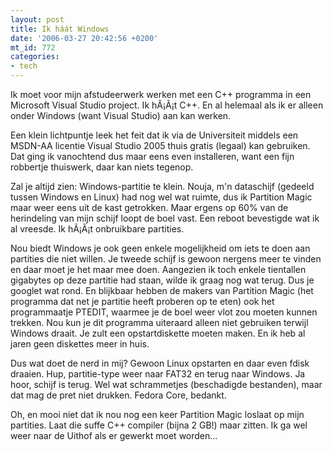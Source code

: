 ```yaml
---
layout: post
title: Ik háát Windows
date: '2006-03-27 20:42:56 +0200'
mt_id: 772
categories:
- tech
---
```

Ik moet voor mijn afstudeerwerk werken met een C++ programma in een Microsoft Visual Studio project. Ik hÃ¡Ã¡t C++. En al helemaal als ik er alleen onder Windows (want Visual Studio) aan kan werken.

Een klein lichtpuntje leek het feit dat ik via de Universiteit middels een MSDN-AA licentie Visual Studio 2005 thuis gratis (legaal) kan gebruiken. Dat ging ik vanochtend dus maar eens even installeren, want een fijn robbertje thuiswerk, daar kan niets tegenop.

Zal je altijd zien: Windows-partitie te klein. Nouja, m'n dataschijf (gedeeld tussen Windows en Linux) had nog wel wat ruimte, dus ik Partition Magic maar weer eens uit de kast getrokken. Maar ergens op 60% van de herindeling van mijn schijf loopt de boel vast. Een reboot bevestigde wat ik al vreesde. Ik hÃ¡Ã¡t onbruikbare partities.

Nou biedt Windows je ook geen enkele mogelijkheid om iets te doen aan partities die niet willen. Je tweede schijf is gewoon nergens meer te vinden en daar moet je het maar mee doen. Aangezien ik toch enkele tientallen gigabytes op deze partitie had staan, wilde ik graag nog wat terug. Dus je googlet wat rond. En blijkbaar hebben de makers van Partition Magic (het programma dat net je partitie heeft proberen op te eten) ook het programmaatje PTEDIT, waarmee je de boel weer vlot zou moeten kunnen trekken. Nou kun je dit programma uiteraard alleen niet gebruiken terwijl Windows draait. Je zult een opstartdiskette moeten maken. En ik heb al jaren geen diskettes meer in huis.

Dus wat doet de nerd in mij? Gewoon Linux opstarten en daar even fdisk draaien. Hup, partitie-type weer naar FAT32 en terug naar Windows. Ja hoor, schijf is terug. Wel wat schrammetjes (beschadigde bestanden), maar dat mag de pret niet drukken. Fedora Core, bedankt.

Oh, en mooi niet dat ik nou nog een keer Partition Magic loslaat op mijn partities. Laat die suffe C++ compiler (bijna 2 GB!) maar zitten. Ik ga wel weer naar de Uithof als er gewerkt moet worden...
